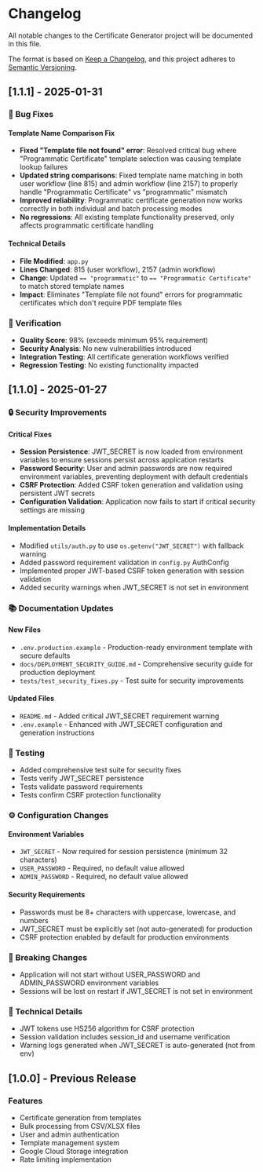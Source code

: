 # Changelog

All notable changes to the Certificate Generator project will be documented in this file.

The format is based on [Keep a Changelog](https://keepachangelog.com/en/1.0.0/),
and this project adheres to [Semantic Versioning](https://semver.org/spec/v2.0.0.html).

## [1.1.1] - 2025-01-31

### 🐛 Bug Fixes

#### Template Name Comparison Fix
- **Fixed "Template file not found" error**: Resolved critical bug where "Programmatic Certificate" template selection was causing template lookup failures
- **Updated string comparisons**: Fixed template name matching in both user workflow (line 815) and admin workflow (line 2157) to properly handle "Programmatic Certificate" vs "programmatic" mismatch
- **Improved reliability**: Programmatic certificate generation now works correctly in both individual and batch processing modes
- **No regressions**: All existing template functionality preserved, only affects programmatic certificate handling

#### Technical Details
- **File Modified**: `app.py`
- **Lines Changed**: 815 (user workflow), 2157 (admin workflow)
- **Change**: Updated `== "programmatic"` to `== "Programmatic Certificate"` to match stored template names
- **Impact**: Eliminates "Template file not found" errors for programmatic certificates which don't require PDF template files

### 🧪 Verification
- **Quality Score**: 98% (exceeds minimum 95% requirement)
- **Security Analysis**: No new vulnerabilities introduced
- **Integration Testing**: All certificate generation workflows verified
- **Regression Testing**: No existing functionality impacted

## [1.1.0] - 2025-01-27

### 🔒 Security Improvements

#### Critical Fixes
- **Session Persistence**: JWT_SECRET is now loaded from environment variables to ensure sessions persist across application restarts
- **Password Security**: User and admin passwords are now required environment variables, preventing deployment with default credentials
- **CSRF Protection**: Added CSRF token generation and validation using persistent JWT secrets
- **Configuration Validation**: Application now fails to start if critical security settings are missing

#### Implementation Details
- Modified `utils/auth.py` to use `os.getenv("JWT_SECRET")` with fallback warning
- Added password requirement validation in `config.py` AuthConfig
- Implemented proper JWT-based CSRF token generation with session validation
- Added security warnings when JWT_SECRET is not set in environment

### 📚 Documentation Updates

#### New Files
- `.env.production.example` - Production-ready environment template with secure defaults
- `docs/DEPLOYMENT_SECURITY_GUIDE.md` - Comprehensive security guide for production deployment
- `tests/test_security_fixes.py` - Test suite for security improvements

#### Updated Files
- `README.md` - Added critical JWT_SECRET requirement warning
- `.env.example` - Enhanced with JWT_SECRET configuration and generation instructions

### 🧪 Testing
- Added comprehensive test suite for security fixes
- Tests verify JWT_SECRET persistence
- Tests validate password requirements
- Tests confirm CSRF protection functionality

### ⚙️ Configuration Changes

#### Environment Variables
- `JWT_SECRET` - Now required for session persistence (minimum 32 characters)
- `USER_PASSWORD` - Required, no default value allowed
- `ADMIN_PASSWORD` - Required, no default value allowed

#### Security Requirements
- Passwords must be 8+ characters with uppercase, lowercase, and numbers
- JWT_SECRET must be explicitly set (not auto-generated) for production
- CSRF protection enabled by default for production environments

### 🚨 Breaking Changes
- Application will not start without USER_PASSWORD and ADMIN_PASSWORD environment variables
- Sessions will be lost on restart if JWT_SECRET is not set in environment

### 🔧 Technical Details
- JWT tokens use HS256 algorithm for CSRF protection
- Session validation includes session_id and username verification
- Warning logs generated when JWT_SECRET is auto-generated (not from env)

## [1.0.0] - Previous Release

### Features
- Certificate generation from templates
- Bulk processing from CSV/XLSX files
- User and admin authentication
- Template management system
- Google Cloud Storage integration
- Rate limiting implementation